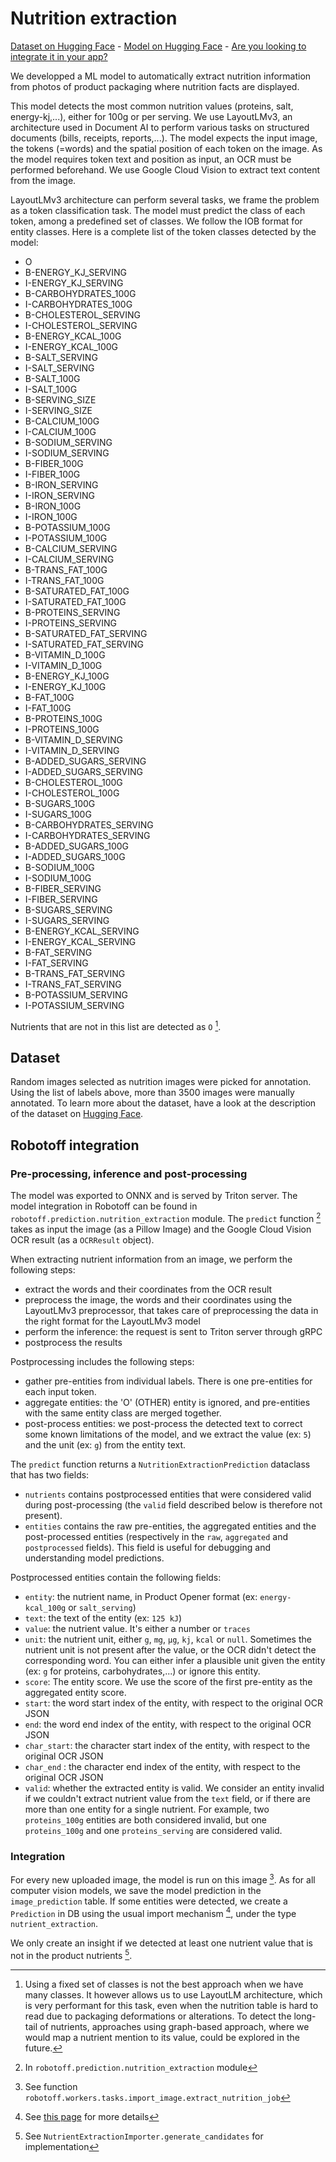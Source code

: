 # Nutrition extraction

[Dataset on Hugging Face](https://huggingface.co/datasets/openfoodfacts/nutrient-detection-layout) - [Model on Hugging Face](https://huggingface.co/openfoodfacts/nutrition-extractor) - [Are you looking to integrate it in your app?](https://openfoodfacts.github.io/robotoff/references/api/#tag/Predict/paths/~1predict~1nutrition/get)

We developped a ML model to automatically extract nutrition information from photos of product packaging where nutrition facts are displayed.

This model detects the most common nutrition values (proteins, salt, energy-kj,...), either for 100g or per serving. We use LayoutLMv3, an architecture used in Document AI to perform various tasks on structured documents (bills, receipts, reports,...). The model expects the input image, the tokens (=words) and the spatial position of each token on the image.
As the model requires token text and position as input, an OCR must be performed beforehand. We use Google Cloud Vision to extract text content from the image.

LayoutLMv3 architecture can perform several tasks, we frame the problem as a token classification task. The model must predict the class of each token, among a predefined set of classes. We follow the IOB format for entity classes. Here is a complete list of the token classes detected by the model:

- O
- B-ENERGY_KJ_SERVING
- I-ENERGY_KJ_SERVING
- B-CARBOHYDRATES_100G
- I-CARBOHYDRATES_100G
- B-CHOLESTEROL_SERVING
- I-CHOLESTEROL_SERVING
- B-ENERGY_KCAL_100G
- I-ENERGY_KCAL_100G
- B-SALT_SERVING
- I-SALT_SERVING
- B-SALT_100G
- I-SALT_100G
- B-SERVING_SIZE
- I-SERVING_SIZE
- B-CALCIUM_100G
- I-CALCIUM_100G
- B-SODIUM_SERVING
- I-SODIUM_SERVING
- B-FIBER_100G
- I-FIBER_100G
- B-IRON_SERVING
- I-IRON_SERVING
- B-IRON_100G
- I-IRON_100G
- B-POTASSIUM_100G
- I-POTASSIUM_100G
- B-CALCIUM_SERVING
- I-CALCIUM_SERVING
- B-TRANS_FAT_100G
- I-TRANS_FAT_100G
- B-SATURATED_FAT_100G
- I-SATURATED_FAT_100G
- B-PROTEINS_SERVING
- I-PROTEINS_SERVING
- B-SATURATED_FAT_SERVING
- I-SATURATED_FAT_SERVING
- B-VITAMIN_D_100G
- I-VITAMIN_D_100G
- B-ENERGY_KJ_100G
- I-ENERGY_KJ_100G
- B-FAT_100G
- I-FAT_100G
- B-PROTEINS_100G
- I-PROTEINS_100G
- B-VITAMIN_D_SERVING
- I-VITAMIN_D_SERVING
- B-ADDED_SUGARS_SERVING
- I-ADDED_SUGARS_SERVING
- B-CHOLESTEROL_100G
- I-CHOLESTEROL_100G
- B-SUGARS_100G
- I-SUGARS_100G
- B-CARBOHYDRATES_SERVING
- I-CARBOHYDRATES_SERVING
- B-ADDED_SUGARS_100G
- I-ADDED_SUGARS_100G
- B-SODIUM_100G
- I-SODIUM_100G
- B-FIBER_SERVING
- I-FIBER_SERVING
- B-SUGARS_SERVING
- I-SUGARS_SERVING
- B-ENERGY_KCAL_SERVING
- I-ENERGY_KCAL_SERVING
- B-FAT_SERVING
- I-FAT_SERVING
- B-TRANS_FAT_SERVING
- I-TRANS_FAT_SERVING
- B-POTASSIUM_SERVING
- I-POTASSIUM_SERVING

Nutrients that are not in this list are detected as `O` [^other_nutrient_detection].

## Dataset

Random images selected as nutrition images were picked for annotation. Using the list of labels above, more than 3500 images were manually annotated. To learn more about the dataset, have a look at the description of the dataset on [Hugging Face](https://huggingface.co/datasets/openfoodfacts/nutrient-detection-layout).

## Robotoff integration

### Pre-processing, inference and post-processing

The model was exported to ONNX and is served by Triton server. The model integration in Robotoff can be found in `robotoff.prediction.nutrition_extraction` module. The `predict` function [^predict_function] takes as input the image (as a Pillow Image) and the Google Cloud Vision OCR result (as a `OCRResult` object).

When extracting nutrient information from an image, we perform the following steps:

- extract the words and their coordinates from the OCR result
- preprocess the image, the words and their coordinates using the LayoutLMv3 preprocessor, that takes care of preprocessing the data in the right format for the LayoutLMv3 model
- perform the inference: the request is sent to Triton server through gRPC
- postprocess the results

Postprocessing includes the following steps:

- gather pre-entities from individual labels. There is one pre-entities for each input token.
- aggregate entities: the 'O' (OTHER) entity is ignored, and pre-entities with the same entity class are merged together.
- post-process entities: we post-process the detected text to correct some known limitations of the model,
  and we extract the value (ex: `5`) and the unit (ex: `g`) from the entity text.


The `predict` function returns a `NutritionExtractionPrediction` dataclass that has two fields:

- `nutrients` contains postprocessed entities that were considered valid during post-processing (the `valid` field described below is therefore not present).
- `entities` contains the raw pre-entities, the aggregated entities and the post-processed entities (respectively in the `raw`, `aggregated` and `postprocessed` fields). This field is useful for debugging and understanding model predictions.

Postprocessed entities contain the following fields:

- `entity`: the nutrient name, in Product Opener format (ex: `energy-kcal_100g` or `salt_serving`)
- `text`: the text of the entity (ex: `125 kJ`)
- `value`: the nutrient value. It's either a number or `traces`
- `unit`: the nutrient unit, either `g`, `mg`, `µg`, `kj`, `kcal` or `null`. Sometimes the nutrient unit is not present after the value, or the OCR didn't detect the corresponding word. You can either infer a plausible unit given the entity (ex: `g` for proteins, carbohydrates,...) or ignore this entity.
- `score`: The entity score. We use the score of the first pre-entity as the aggregated entity score.
- `start`: the word start index of the entity, with respect to the original OCR JSON
- `end`: the word end index of the entity, with respect to the original OCR JSON
- `char_start`: the character start index of the entity, with respect to the original OCR JSON
- `char_end` : the character end index of the entity, with respect to the original OCR JSON
- `valid`: whether the extracted entity is valid. We consider an entity invalid if we couldn't extract nutrient value from the `text` field, or if there are more than one entity for a single nutrient. For example, two `proteins_100g` entities are both considered invalid, but one `proteins_100g` and one `proteins_serving` are considered valid.

### Integration

For every new uploaded image, the model is run on this image [^extract_nutrition_job]. As for all computer vision models, we save the model prediction in the `image_prediction` table.
If some entities were detected, we create a `Prediction` in DB using the usual import mechanism [^import_mechanism], under the type `nutrient_extraction`.

We only create an insight if we detected at least one nutrient value that is not in the product nutrients [^nutrient_extraction_import].

[^other_nutrient_detection]: Using a fixed set of classes is not the best approach when we have many classes. It however allows us to use LayoutLM architecture, which is very performant for this task, even when the nutrition table is hard to read due to packaging deformations or alterations. To detect the long-tail of nutrients, approaches using graph-based approach, where we would map a nutrient mention to its value, could be explored in the future.

[^predict_function]: In `robotoff.prediction.nutrition_extraction` module

[^extract_nutrition_job]: See function `robotoff.workers.tasks.import_image.extract_nutrition_job`

[^import_mechanism]: See [this page](../../explanations/predictions.md) for more details 

[^nutrient_extraction_import]: See `NutrientExtractionImporter.generate_candidates` for implementation
